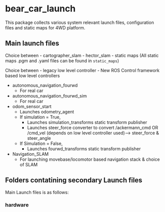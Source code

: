 # bear_car_launch

This package collects various system relevant launch files, configuration files and static maps for 4WD platform.

## Main launch files 

Choice between
	- cartographer_slam
	- hector_slam
	- static maps (All static maps .pgm and .yaml files can be found in `static_maps`)

Choice between
	- legacy low level controller 
	- New ROS Control framework based low level controllers 
	
* autonomous_navigation_fourwd 
	- For real car
* autonomous_navigation_fourwd_sim
	- For real car
* odom_sensor_start
	- Launches odometry_agent
	- If simulation = True,
		- Launches simulation_transforms static transform publisher
		- Launches steer_force converter to convert /ackermann_cmd OR /cmd_vel (depends on low level controller used)--> steer_force & steer_angle
	- If Simulation = False,
		- Launches fourwd_transforms static transform publisher
* Navigation_SLAM 
	- For launching movebase/locomotor based navigation stack & choice of SLAM 

## Folders contatining secondary Launch files

Main Launch files is as follows:
### hardware
- Launches files for all sensors on the real car

### transforms
- Switches the static_transform publishers based on whether the setup is simulation or real car

### cartographer_slam
- Loads "cfg/cartographer_slam/bear_car.lua" configuaration file
- Launches cartographer_node
- Launches image_pipeline to process camera depth input to PointCloud2

### hector_slam
- Launches HECTOR SLAM if enabled with the required parameters (no seperate cfg file)

### move_base
- Entire set up of navigation stack
   - Loads costmap .yaml files from `cfg/move_base`
   - Loads the global and local planners. Their assosiated .yaml configuartion is fetched from  `cfg/move_base`
   - choice of multiple global and local planners other than the default move_base planners
   		- Global Planners
   			- sbpl planner / default planner (only default planner is properly working)
   		- Local Planner
   			- Teb Planner (needs further tuning on realcar, working fine in simulation)
   			- MPC (tested in both real car and simulation)
   			- e_band Planner (untested)
   			- RS_band planner (untested)
   			- DWA_Planner (untested)
###  EKF_robot_localization
	- Launches robot_localization Odom fusion node with the cfg parameters in the `cfg/EKF_robot_localization/`

## Cfg folder consists of all YAML/cgf files needed by the packages (follows same structure as launch files folder)

## Other Packages

### Remote-controlled (RC) driving ( has not setup)

Depending on the used platform use either

`roslaunch bear_car_launch direct_rc_fourwd.launch` 

or

`roslaunch bear_car_launch direct_rc_sixwd.launch`

### morse_telop (has not setup)

Running nodes for tele-operation of simulated morse robots.

Nodes are publishing twist messages to the topic `/robot/basic_actuate`

Keyboard control:
`roslaunch bear_car_launch morse_teleop.launch use_keyboard:=true` 

Gamepad control:
`roslaunch bear_car_launch morse_teleop.launch use_keyboard:=false`

Without the parameter `use_keyboard` default will be keyboard.

### Morse RC teleoperation (has not setup)

You can also plug the RC to your machine and run following launch file for controlling
either 6WD or 4WD platform

`roslaunch ackermann_rc rc_driver_morse.launch` 
